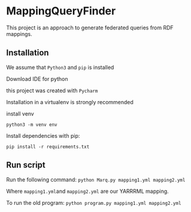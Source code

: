 # MappingQueryFinder

This project is an approach to generate federated queries from RDF mappings.

## Installation

We assume that `Python3` and `pip` is installed

Download IDE for python

this project was created with 
`Pycharm`

Installation in a virtualenv is strongly recommended

install venv

`python3 -m venv env`

Install dependencies with pip:

`pip install -r requirements.txt`

## Run script

Run the following command:
`python Marq.py mapping1.yml mapping2.yml`

Where `mapping1.yml`and `mapping2.yml` are our YARRRML mapping.

To run the old program:
`python program.py mapping1.yml mapping2.yml`
